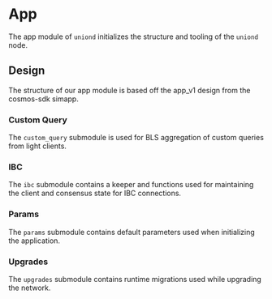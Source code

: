 # App

The app module of `uniond` initializes the structure and tooling of the `uniond` node.

## Design

The structure of our app module is based off the app_v1 design from the cosmos-sdk simapp.

### Custom Query

The `custom_query` submodule is used for BLS aggregation of custom queries from light clients.

### IBC

The `ibc` submodule contains a keeper and functions used for maintaining the client and consensus state for IBC connections.

### Params

The `params` submodule contains default parameters used when initializing the application.

### Upgrades

The `upgrades` submodule contains runtime migrations used while upgrading the network.
